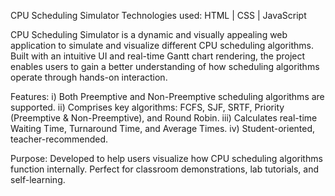 CPU Scheduling Simulator
Technologies used: HTML | CSS | JavaScript

CPU Scheduling Simulator is a dynamic and visually appealing web application to simulate and visualize different CPU scheduling algorithms. Built with an intuitive UI and real-time Gantt chart rendering, the project enables users to gain a better understanding of how scheduling algorithms operate through hands-on interaction.

Features:
i) Both Preemptive and Non-Preemptive scheduling algorithms are supported.
ii) Comprises key algorithms: FCFS, SJF, SRTF, Priority (Preemptive & Non-Preemptive), and Round Robin.
iii) Calculates real-time Waiting Time, Turnaround Time, and Average Times.
iv) Student-oriented, teacher-recommended.

Purpose:
Developed to help users visualize how CPU scheduling algorithms function internally. Perfect for classroom demonstrations, lab tutorials, and self-learning.
